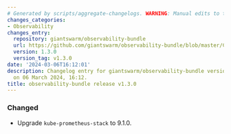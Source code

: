 ```yaml
---
# Generated by scripts/aggregate-changelogs. WARNING: Manual edits to this files will be overwritten.
changes_categories:
- Observability
changes_entry:
  repository: giantswarm/observability-bundle
  url: https://github.com/giantswarm/observability-bundle/blob/master/CHANGELOG.md#130---2024-03-06
  version: 1.3.0
  version_tag: v1.3.0
date: '2024-03-06T16:12:01'
description: Changelog entry for giantswarm/observability-bundle version 1.3.0, published
  on 06 March 2024, 16:12.
title: observability-bundle release v1.3.0
---
```


### Changed
- Upgrade `kube-prometheus-stack` to 9.1.0.
